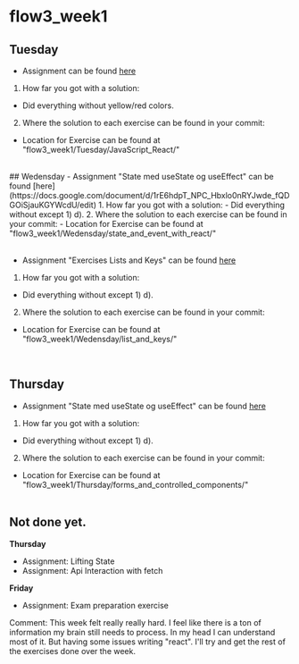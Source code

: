 # flow3_week1

##  Tuesday
- Assignment can be found [here](https://docs.google.com/document/d/17iG0I2cpgdfmOIW9J-L8kNaO47DILFIzEc9Yi8yW6-o/edit)
1. How far you got with a solution: 
- Did everything without yellow/red colors.
2. Where the solution to each exercise can be found in your commit:
- Location for Exercise can be found at "flow3_week1/Tuesday/JavaScript_React/"
<br>
## Wedensday
- Assignment "State med useState og useEffect" can be found [here](https://docs.google.com/document/d/1rE6hdpT_NPC_Hbxlo0nRYJwde_fQDGOiSjauKGYWcdU/edit)
1. How far you got with a solution: 
- Did everything without except 1) d).
2. Where the solution to each exercise can be found in your commit:
- Location for Exercise can be found at "flow3_week1/Wedensday/state_and_event_with_react/"
<br><br>

- Assignment "Exercises Lists and Keys" can be found [here](https://docs.google.com/document/d/1VlfZly4e6ZnCWJrv1LYhSDQMnBZn3NsyH7VQNLxCOME/edit)
1. How far you got with a solution: 
- Did everything without except 1) d).
2. Where the solution to each exercise can be found in your commit:
- Location for Exercise can be found at "flow3_week1/Wedensday/list_and_keys/"
<br>

## Thursday
- Assignment "State med useState og useEffect" can be found [here](https://docs.google.com/document/d/1rEaU8ObqoxHF3vt_fIsTfEb3yLRnVF8fCWobJJ9c2wo/edit)
1. How far you got with a solution: 
- Did everything without except 1) d).
2. Where the solution to each exercise can be found in your commit:
- Location for Exercise can be found at "flow3_week1/Thursday/forms_and_controlled_components/"
<br><br>


## Not done yet.
**Thursday**
- Assignment: Lifting State
- Assignment: Api Interaction with fetch

**Friday**
- Assignment: Exam preparation exercise


Comment: This week felt really really hard. I feel like there is a ton of information my brain still needs to process. In my head I can understand most of it. But having some issues writing "react".
I'll try and get the rest of the exercises done over the week.
